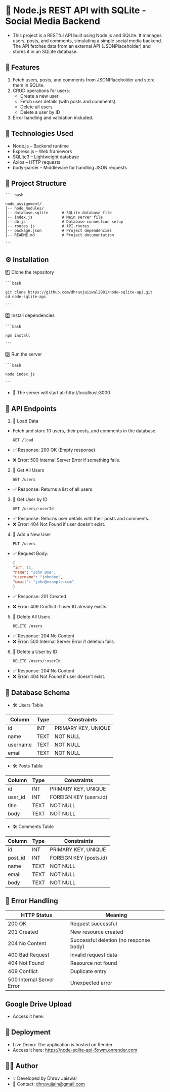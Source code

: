 # 📌 Node.js REST API with SQLite - Social Media Backend
- This project is a RESTful API built using Node.js and SQLite. It manages users, posts, and comments, simulating a simple social media backend. The API fetches data from an external API (JSONPlaceholder) and stores it in an SQLite database.

## 📌 Features

1. Fetch users, posts, and comments from JSONPlaceholder and store them in SQLite.
2. CRUD operations for users:
    - Create a new user
    - Fetch user details (with posts and comments)
    - Delete all users
    - Delete a user by ID
3. Error handling and validation included.

## 🚀 Technologies Used
- Node.js – Backend runtime
- Express.js – Web framework
- SQLite3 – Lightweight database
- Axios – HTTP requests
- body-parser – Middleware for handling JSON requests

## 📂 Project Structure

    ``` bash

    node_assignment/
    │-- node_modules/
    │-- database.sqlite      # SQLite database file  
    │-- index.js             # Main server file  
    │-- db.js                # Database connection setup  
    │-- routes.js            # API routes  
    │-- package.json         # Project dependencies  
    │-- README.md            # Project documentation  

    ```

## ⚙️ Installation

1️⃣ Clone the repository

    ```bash

    git clone https://github.com/dhruvjaiswal2981/node-sqlite-api.git
    cd node-sqlite-api
    
    ```

2️⃣ Install dependencies

    ```bash

    npm install

    ```

3️⃣ Run the server

    ```bash

    node index.js

    ```

- 🚀 The server will start at: http://localhost:3000

## 📡 API Endpoints

1.  🔹 Load Data

- Fetch and store 10 users, their posts, and comments in the database.

    ```sh
    GET /load
    ```
- ✅ Response: 200 OK (Empty response)
- ❌ Error: 500 Internal Server Error if something fails.

2. 🔹 Get All Users

    ```sh
    GET /users
    ```

- ✅ Response: Returns a list of all users.

3. 🔹  Get User by ID

    ```sh
    GET /users/:userId

    ```

- ✅ Response: Returns user details with their posts and comments.
- ❌ Error: 404 Not Found if user doesn’t exist.

4. 🔹 Add a New User

    ```sh
    PUT /users
    ```
- ✅ Request Body:
    ```json
    {
    "id": 11,
    "name": "John Doe",
    "username": "johndoe",
    "email": "john@example.com"
    }
    ```

- ✅ Response: 201 Created
- ❌ Error: 409 Conflict if user ID already exists.

5. 🔹 Delete All Users
    ```sh
    DELETE /users
    ```
- ✅ Response: 204 No Content
- ❌ Error: 500 Internal Server Error if deletion fails.

6. 🔹 Delete a User by ID
    ```bash
    DELETE /users/:userId
    ```
- ✅ Response: 204 No Content
- ❌ Error: 404 Not Found if user doesn’t exist.


## 📌 Database Schema

- 🛠️ Users Table

| Column   | Type | Constraints |
|----------|------|-------------|
| id       | INT  | PRIMARY KEY, UNIQUE |
| name     | TEXT | NOT NULL |
| username | TEXT | NOT NULL |
| email    | TEXT | NOT NULL |

- 🛠️ Posts Table

| Column  | Type | Constraints |
|---------|------|-------------|
| id      | INT  | PRIMARY KEY, UNIQUE |
| user_id | INT  | FOREIGN KEY (users.id) |
| title   | TEXT | NOT NULL |
| body    | TEXT | NOT NULL |

- 🛠️ Comments Table

| Column  | Type | Constraints |
|---------|------|-------------|
| id      | INT  | PRIMARY KEY, UNIQUE |
| post_id | INT  | FOREIGN KEY (posts.id) |
| name    | TEXT | NOT NULL |
| email   | TEXT | NOT NULL |
| body    | TEXT | NOT NULL |

## 📌 Error Handling

| HTTP Status | Meaning |
|------------|---------|
| 200 OK | Request successful |
| 201 Created | New resource created |
| 204 No Content | Successful deletion (no response body) |
| 400 Bad Request | Invalid request data |
| 404 Not Found | Resource not found |
| 409 Conflict | Duplicate entry |
| 500 Internal Server Error | Unexpected error |



## Google Drive Upload 

- Access it here:

## 🚀 Deployment

- Live Demo: The application is hosted on Render
- Access it here: https://node-sqlite-api-5xwm.onrender.com

## 👨‍💻 Author
- 💡 Developed by Dhruv Jaiswal
- 📧 Contact: dhruvujjain@gmail.com